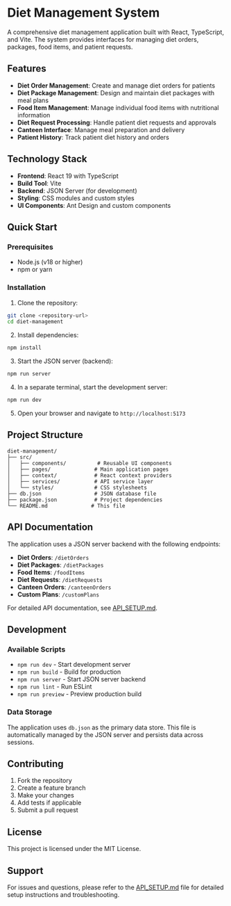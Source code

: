 # Diet Management System

A comprehensive diet management application built with React, TypeScript, and Vite. The system provides interfaces for managing diet orders, packages, food items, and patient requests.

## Features

- **Diet Order Management**: Create and manage diet orders for patients
- **Diet Package Management**: Design and maintain diet packages with meal plans
- **Food Item Management**: Manage individual food items with nutritional information
- **Diet Request Processing**: Handle patient diet requests and approvals
- **Canteen Interface**: Manage meal preparation and delivery
- **Patient History**: Track patient diet history and orders

## Technology Stack

- **Frontend**: React 19 with TypeScript
- **Build Tool**: Vite
- **Backend**: JSON Server (for development)
- **Styling**: CSS modules and custom styles
- **UI Components**: Ant Design and custom components

## Quick Start

### Prerequisites

- Node.js (v18 or higher)
- npm or yarn

### Installation

1. Clone the repository:
```bash
git clone <repository-url>
cd diet-management
```

2. Install dependencies:
```bash
npm install
```

3. Start the JSON server (backend):
```bash
npm run server
```

4. In a separate terminal, start the development server:
```bash
npm run dev
```

5. Open your browser and navigate to `http://localhost:5173`

## Project Structure

```
diet-management/
├── src/
│   ├── components/          # Reusable UI components
│   ├── pages/              # Main application pages
│   ├── context/            # React context providers
│   ├── services/           # API service layer
│   └── styles/             # CSS stylesheets
├── db.json                 # JSON database file
├── package.json            # Project dependencies
└── README.md              # This file
```

## API Documentation

The application uses a JSON server backend with the following endpoints:

- **Diet Orders**: `/dietOrders`
- **Diet Packages**: `/dietPackages`
- **Food Items**: `/foodItems`
- **Diet Requests**: `/dietRequests`
- **Canteen Orders**: `/canteenOrders`
- **Custom Plans**: `/customPlans`

For detailed API documentation, see [API_SETUP.md](./API_SETUP.md).

## Development

### Available Scripts

- `npm run dev` - Start development server
- `npm run build` - Build for production
- `npm run server` - Start JSON server backend
- `npm run lint` - Run ESLint
- `npm run preview` - Preview production build

### Data Storage

The application uses `db.json` as the primary data store. This file is automatically managed by the JSON server and persists data across sessions.

## Contributing

1. Fork the repository
2. Create a feature branch
3. Make your changes
4. Add tests if applicable
5. Submit a pull request

## License

This project is licensed under the MIT License.

## Support

For issues and questions, please refer to the [API_SETUP.md](./API_SETUP.md) file for detailed setup instructions and troubleshooting.
